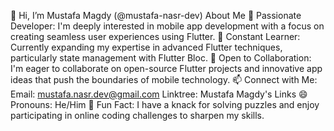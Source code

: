 👋 Hi, I’m Mustafa Magdy (@mustafa-nasr-dev)
About Me
👀 Passionate Developer: I'm deeply interested in mobile app development with a focus on creating seamless user experiences using Flutter.
🌱 Constant Learner: Currently expanding my expertise in advanced Flutter techniques, particularly state management with Flutter Bloc.
💼 Open to Collaboration: I'm eager to collaborate on open-source Flutter projects and innovative app ideas that push the boundaries of mobile technology.
📫 Connect with Me:
Email: mustafa.nasr.dev@gmail.com
Linktree: Mustafa Magdy's Links
😄 Pronouns: He/Him
🎯 Fun Fact: I have a knack for solving puzzles and enjoy participating in online coding challenges to sharpen my skills.
